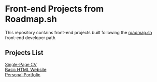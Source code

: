 # Front-end Projects from Roadmap.sh

This repository contains front-end projects built following the [roadmap.sh](https://roadmap.sh/) front-end developer path.

## Projects List
[Single-Page CV](https://roadmap.sh/projects/single-page-cv)\
[Basic HTML Website](https://roadmap.sh/projects/basic-html-website)\
[Personal Portfolio](https://roadmap.sh/projects/portfolio-website)
